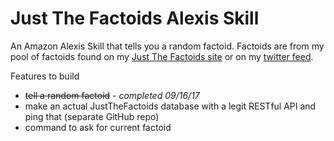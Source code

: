 # Just The Factoids Alexis Skill

An Amazon Alexis Skill that tells you a random factoid. Factoids are from my pool of factoids found on my [Just The Factoids site](http:/http://www.justthefactoids.com/) or on my [twitter feed](https://twitter.com/justthefactoids).

Features to build
* ~~tell a random factoid~~ - *completed 09/16/17*
* make an actual JustTheFactoids database with a legit RESTful API and ping that (separate GitHub repo)
* command to ask for current factoid
